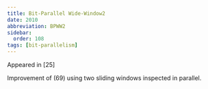 ```yaml
---
title: Bit-Parallel Wide-Window2
date: 2010
abbreviation: BPWW2
sidebar:
  order: 108
tags: [bit-parallelism]
---
```


Appeared in [25]

Improvement of (69) using two sliding windows inspected in parallel.

